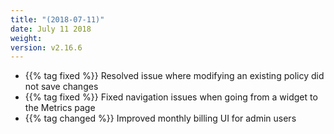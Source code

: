 ```yaml
---
title: "(2018-07-11)"
date: July 11 2018
weight:
version: v2.16.6
---
```


- {{% tag fixed %}} Resolved issue where modifying an existing policy did not save changes
- {{% tag fixed %}} Fixed navigation issues when going from a widget to the Metrics page
- {{% tag changed %}} Improved monthly billing UI for admin users
